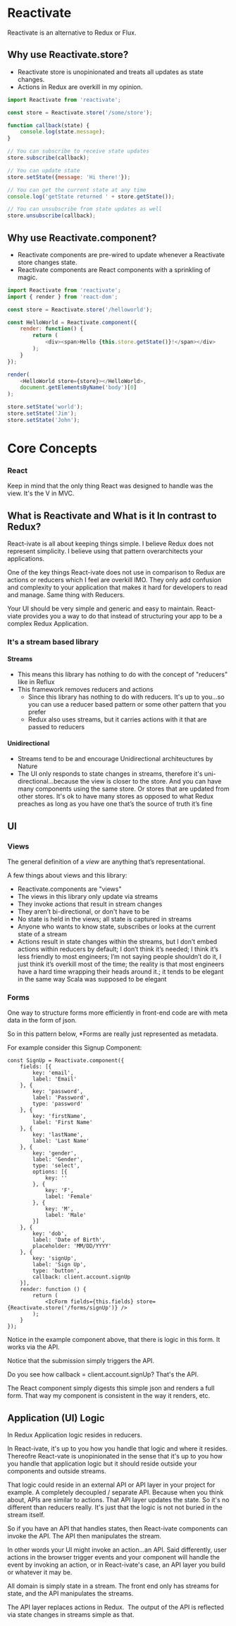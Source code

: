 # Reactivate

Reactivate is an alternative to Redux or Flux.

## Why use Reactivate.store?

* Reactivate store is unopinionated and treats all updates as state changes.
* Actions in Redux are overkill in my opinion.

```js
import Reactivate from 'reactivate';

const store = Reactivate.store('/some/store');

function callback(state) {
    console.log(state.message);
}

// You can subscribe to receive state updates
store.subscribe(callback);

// You can update state
store.setState({message: 'Hi there!'});

// You can get the current state at any time
console.log('getState returned ' + store.getState());

// You can unsubscribe from state updates as well
store.unsubscribe(callback);

```

## Why use Reactivate.component?

* Reactivate components are pre-wired to update whenever a Reactivate store changes state.
* Reactivate components are React components with a sprinkling of magic.

```js
import Reactivate from 'reactivate';
import { render } from 'react-dom';

const store = Reactivate.store('/helloworld');

const HelloWorld = Reactivate.component({
    render: function() {
        return (
            <div><span>Hello {this.store.getState()}!</span></div>
        );
    }
});

render(
    <HelloWorld store={store}></HelloWorld>,
    document.getElementsByName('body')[0]
);

store.setState('world');
store.setState('Jim');
store.setState('John');

```

# Core Concepts

### React

Keep in mind that the only thing React was designed to handle was the view.  It's the V in MVC.

## What is Reactivate and What is it In contrast to Redux?

React-ivate is all about keeping things simple.  I believe Redux does not represent simplicity.  I believe using that pattern overarchitects your applications.

One of the key things React-ivate does not use in comparison to Redux are actions or reducers which I feel are overkill IMO.  They only add confusion and complexity to your application that makes it hard for developers to read and manage.  Same thing with Reducers.  

Your UI should be very simple and generic and easy to maintain.  React-viate provides you a way to do that instead of structuring your app to be a complex Redux Application.

### It's a stream based library

#### Streams

* This means this library has nothing to do with the concept of "reducers" like in Reflux
* This framework removes reducers and actions
    * Since this library has nothing to do with reducers.  It's up to you…so you can use a reducer based pattern or some other pattern that you prefer
    * Redux also uses streams, but it carries actions with it that are passed to reducers

#### Unidirectional

* Streams tend to be and encourage Unidirectional architeuctures by Nature
* The UI only responds to state changes in streams, therefore it's uni-directional…because the view is closer to the store.  And you can have many components using the same store.  Or stores that are updated from other stores.  It's ok to have many stores as opposed to what Redux preaches as long as you have one that’s the source of truth it’s fine

## UI

### Views 

The general definition of a *view* are anything that’s representational.

A few things about views and this library:

* Reactivate.components are "views"
* The views in this library only update via streams
* They invoke actions that result in stream changes
* They aren’t bi-directional, or don't have to be
* No state is held in the views; all state is captured in streams
* Anyone who wants to know state, subscribes or looks at the current state of a stream
* Actions result in state changes within the streams, but I don’t embed actions within reducers by default;  I don’t think it’s needed;  I think it’s less friendly to most engineers;  I’m not saying people shouldn’t do it, I just think it’s overkill most of the time;  the reality is that most engineers have a hard time wrapping their heads around it.; it tends to be elegant in the same way Scala was supposed to be elegant

### Forms

One way to structure forms more efficiently in front-end code are with meta data in the form of json.

So in this pattern below, *Forms are really just represented as metadata.

For example consider this Signup Component:

```
const SignUp = Reactivate.component({
    fields: [{
        key: 'email',
        label: 'Email'
    }, {
        key: 'password',
        label: 'Password',
        type: 'password'
    }, {
        key: 'firstName',
        label: 'First Name'
    }, {
        key: 'lastName',
        label: 'Last Name'
    }, {
        key: 'gender',
        label: 'Gender',
        type: 'select',
        options: [{
            key: ''
        }, {
            key: 'F',
            label: 'Female'
        }, {
            key: 'M',
            label: 'Male'
        }]
    }, {
        key: 'dob',
        label: 'Date of Birth',
        placeholder: 'MM/DD/YYYY'
    }, {
        key: 'signUp',
        label: 'Sign Up',
        type: 'button',
        callback: client.account.signUp
    }],
    render: function () {
        return (
            <IcForm fields={this.fields} store={Reactivate.store('/forms/signUp')} />
        );
    }
});
```

Notice in the example component above, that there is logic in this form.  It works via the API.

Notice that the submission simply triggers the API.

Do you see how callback = client.account.signUp?  That's the API.

The React component simply digests this simple json and renders a full form.  That way my component is consistent in the way it renders, etc.

## Application (UI) Logic

In Redux Application logic resides in reducers.

In React-ivate, it's up to you how you handle that logic and where it resides.  Thereofre React-vate is unopinionated in the sense that it's up to you how you handle that application logic but it should reside outside your components and outside streams.

That logic could reside in an external API or API layer in your project for example.  A completely decoupled / separate API.  Because when you think about, APIs are similar to actions.  That API  layer updates the state.  So it's no different than reducers really.  It's just that the logic is not not buried in the stream itself.

So if you have an API that handles states, then React-ivate components can invoke the API.  The API then manipulates the stream.

In other words your UI  might invoke an action…an API.  Said differently, user actions in the browser trigger events and your component will handle the event by invoking an action, or in React-ivate's case, an API layer you build or whatever it may be.

All domain is simply state in a stream. The front end only has streams for state, and the API manipulates the streams.

The API layer replaces actions in Redux.  The output of the API is reflected via state changes in streams simple as that.